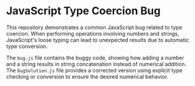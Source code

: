 # JavaScript Type Coercion Bug

This repository demonstrates a common JavaScript bug related to type coercion.  When performing operations involving numbers and strings, JavaScript's loose typing can lead to unexpected results due to automatic type conversion.

The `bug.js` file contains the buggy code, showing how adding a number and a string results in string concatenation instead of numerical addition. The `bugSolution.js` file provides a corrected version using explicit type checking or conversion to ensure the desired numerical behavior.